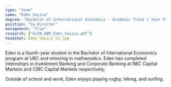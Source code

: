 ```yaml
---
type: "team"
name: "Eden Vasica"
degree: "Bachelor of International Economics - Academic Track | Year 4"
position: "Co-Director"
management: "True"
research: ["GLEN_HBM_Eden_Vasica.pdf"]
headshot: Eden_Vasica_V2.jpg
---
```


Eden is a fourth-year student in the Bachelor of International Economics program at UBC and minoring in mathematics. Eden has completed internships in Investment Banking and Corporate Banking at RBC Capital Markets and CIBC Capital Markets respectively.  

Outside of school and work, Eden enjoys playing rugby, hiking, and surfing.
